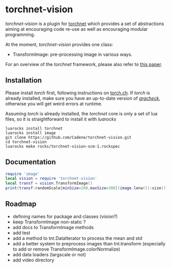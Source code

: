# torchnet-vision

*torchnet-vision* is a plugin for [torchnet](http://github.com/torchnet/torchnet) which provides a set
of abstractions aiming at encouraging code re-use as well as encouraging
modular programming.

At the moment, *torchnet-vision* provides one class:
  - TransformImage: pre-processing image in various ways.

For an overview of the *torchnet* framework, please also refer to [this paper](https://lvdmaaten.github.io/publications/papers/Torchnet_2016.pdf).


## Installation

Please install *torch* first, following instructions on
[torch.ch](http://torch.ch/docs/getting-started.html).  If *torch* is
already installed, make sure you have an up-to-date version of
[*argcheck*](https://github.com/torch/argcheck), otherwise you will get
weird errors at runtime.

Assuming *torch* is already installed, the *torchnet* core is only a set of
lua files, so it is straightforward to install it with *luarocks*
```
luarocks install torchnet
luarocks install image
git clone https://github.com/Cadene/torchnet-vision.git
cd torchnet-vision
luarocks make rocks/torchnet-vision-scm-1.rockspec
```


## Documentation

```lua
require 'image'
local vision = require 'torchnet-vision'
local transf = vision.TransformImage()
print(transf:randomScale{minSize=200,maxSize=300}(image.lena()):size())

```


## Roadmap

- defining names for package and classes (vision?)
- keep TransformImage non-static ?
- add docs to TransformImage methods
- add test
- add a method to tnt.DataIterator to process the mean and std
- add a better system to preprocess images than tnt.transform (especially to add or remove TransformImage.colorNormalize)
- add data loaders (largscale or not)
- add video directory
